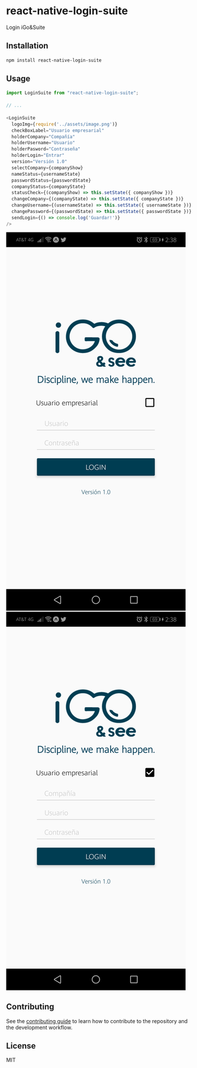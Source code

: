 # react-native-login-suite

Login iGo&amp;Suite

## Installation

```sh
npm install react-native-login-suite
```

## Usage

```js
import LoginSuite from "react-native-login-suite";

// ...

<LoginSuite
  logoImg={require('../assets/image.png')}
  checkBoxLabel="Usuario empresarial"
  holderCompany="Compañía"
  holderUsername="Usuario"
  holderPasword="Contraseña"
  holderLogin="Entrar"
  version="Versión 1.0"
  selectCompany={companyShow}
  nameStatus={usernameState}
  passwordStatus={passwordState}
  companyStatus={companyState}
  statusCheck={(companyShow) => this.setState({ companyShow })}
  changeCompany={(companyState) => this.setState({ companyState })}
  changeUsername={(usernameState) => this.setState({ usernameState })}
  changePassword={(passwordState) => this.setState({ passwordState })}
  sendLogin={() => console.log('Guardar!')}
/>
```

![Suite](/src/img/movil1.jpg "Login")
![Suite2](/src/img/movil2.jpg "Login")

## Contributing

See the [contributing guide](CONTRIBUTING.md) to learn how to contribute to the repository and the development workflow.

## License

MIT
